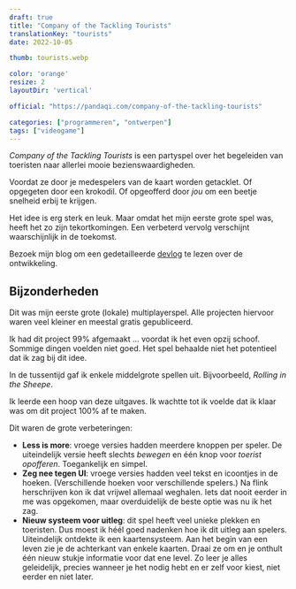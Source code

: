 ```yaml
---
draft: true
title: "Company of the Tackling Tourists"
translationKey: "tourists"
date: 2022-10-05

thumb: tourists.webp

color: 'orange'
resize: 2
layoutDir: 'vertical'

official: "https://pandaqi.com/company-of-the-tackling-tourists"

categories: ["programmeren", "ontwerpen"]
tags: ["videogame"]
---
```


_Company of the Tackling Tourists_ is een partyspel over het begeleiden van toeristen naar allerlei mooie bezienswaardigheden.

Voordat ze door je medespelers van de kaart worden getacklet. Of opgegeten door een krokodil. Of opgeofferd door _jou_ om een beetje snelheid erbij te krijgen.

Het idee is erg sterk en leuk. Maar omdat het mijn eerste grote spel was, heeft het zo zijn tekortkomingen. Een verbeterd vervolg verschijnt waarschijnlijk in de toekomst.

Bezoek mijn blog om een gedetailleerde [devlog](https://pandaqi.com/blog/videogames/devlog-company-of-the-tackling-tourists) te lezen over de ontwikkeling.

## Bijzonderheden
Dit was mijn eerste grote (lokale) multiplayerspel. Alle projecten hiervoor waren veel kleiner en meestal gratis gepubliceerd.

Ik had dit project 99% afgemaakt ... voordat ik het even opzij schoof. Sommige dingen voelden niet goed. Het spel behaalde niet het potentieel dat ik zag bij dit idee.

In de tussentijd gaf ik enkele middelgrote spellen uit. Bijvoorbeeld, _Rolling in the Sheepe_.

Ik leerde een hoop van deze uitgaves. Ik wachtte tot ik voelde dat ik klaar was om dit project 100% af te maken.

Dit waren de grote verbeteringen:
- **Less is more**: vroege versies hadden meerdere knoppen per speler. De uiteindelijk versie heeft slechts _bewegen_ en één knop voor _toerist opofferen_. Toegankelijk en simpel.
- **Zeg nee tegen UI**: vroege versies hadden veel tekst en icoontjes in de hoeken. (Verschillende hoeken voor verschillende spelers.) Na flink herschrijven kon ik dat vrijwel allemaal weghalen. Iets dat nooit eerder in me was opgekomen, maar overduidelijk de beste optie was nu ik het zag.
- **Nieuw systeem voor uitleg**: dit spel heeft veel unieke plekken en toeristen. Dus moest ik héél goed nadenken hoe ik dit uitleg aan spelers. Uiteindelijk ontdekte ik een kaartensysteem. Aan het begin van een leven zie je de achterkant van enkele kaarten. Draai ze om en je onthult één nieuw stukje informatie voor dat ene level. Zo leer je alles geleidelijk, precies wanneer je het nodig hebt en er zelf voor kiest, niet eerder en niet later.
